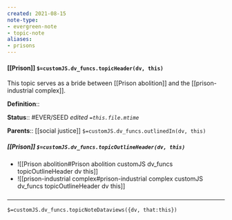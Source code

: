 ```yaml
---
created: 2021-08-15
note-type: 
- evergreen-note
- topic-note
aliases:
- prisons
---
```

 
#### [[Prison]] `$=customJS.dv_funcs.topicHeader(dv, this)`

This topic serves as a bride between [[Prison abolition]] and the [[prison-industrial complex]].

**Definition**::

**Status**::  #EVER/SEED 
*edited `=this.file.mtime`*

**Parents**:: [[social justice]]
`$=customJS.dv_funcs.outlinedIn(dv, this)`

##### [[Prison]] `$=customJS.dv_funcs.topicOutlineHeader(dv, this)`
- ![[Prison abolition#Prison abolition customJS dv_funcs topicOutlineHeader dv this]]
- ![[prison-industrial complex#prison-industrial complex customJS dv_funcs topicOutlineHeader dv this]]

### <hr class="dataviews"/>

`$=customJS.dv_funcs.topicNoteDataviews({dv, that:this})`